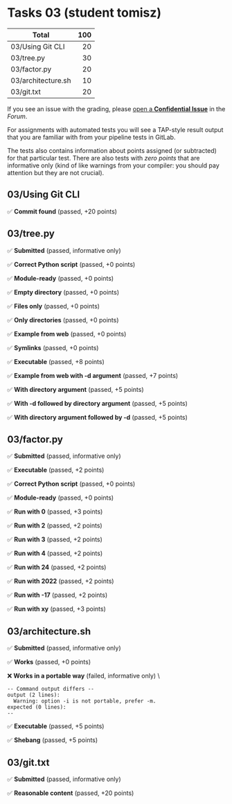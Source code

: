 # Tasks 03 (student tomisz)

| Total                                            |   100 |
|--------------------------------------------------|------:|
| 03/Using Git CLI                                 |    20 |
| 03/tree.py                                       |    30 |
| 03/factor.py                                     |    20 |
| 03/architecture.sh                               |    10 |
| 03/git.txt                                       |    20 |

If you see an issue with the grading, please
[open a **Confidential Issue**](https://gitlab.mff.cuni.cz/teaching/nswi177/2022/common/forum/-/issues/new?issue[confidential]=true&issue[title]=Grading+Tasks+03)
in the _Forum_.


For assignments with automated tests you will see a TAP-style result output
that you are familiar with from your pipeline tests in GitLab.

The tests also contains information about points assigned (or subtracted)
for that particular test. There are also tests with _zero points_ that
are informative only (kind of like warnings from your compiler: you
should pay attention but they are not crucial).

## 03/Using Git CLI

✅ **Commit found** (passed, +20 points)



## 03/tree.py

✅ **Submitted** (passed, informative only)

✅ **Correct Python script** (passed, +0 points)

✅ **Module-ready** (passed, +0 points)

✅ **Empty directory** (passed, +0 points)

✅ **Files only** (passed, +0 points)

✅ **Only directories** (passed, +0 points)

✅ **Example from web** (passed, +0 points)

✅ **Symlinks** (passed, +0 points)

✅ **Executable** (passed, +8 points)

✅ **Example from web with -d argument** (passed, +7 points)

✅ **With directory argument** (passed, +5 points)

✅ **With -d followed by directory argument** (passed, +5 points)

✅ **With directory argument followed by -d** (passed, +5 points)



## 03/factor.py

✅ **Submitted** (passed, informative only)

✅ **Executable** (passed, +2 points)

✅ **Correct Python script** (passed, +0 points)

✅ **Module-ready** (passed, +0 points)

✅ **Run with 0** (passed, +3 points)

✅ **Run with 2** (passed, +2 points)

✅ **Run with 3** (passed, +2 points)

✅ **Run with 4** (passed, +2 points)

✅ **Run with 24** (passed, +2 points)

✅ **Run with 2022** (passed, +2 points)

✅ **Run with -17** (passed, +2 points)

✅ **Run with xy** (passed, +3 points)



## 03/architecture.sh

✅ **Submitted** (passed, informative only)

✅ **Works** (passed, +0 points)

❌ **Works in a portable way** (failed, informative only) \

```
-- Command output differs --
output (2 lines):
  Warning: option -i is not portable, prefer -m.
expected (0 lines):
--
```

✅ **Executable** (passed, +5 points)

✅ **Shebang** (passed, +5 points)



## 03/git.txt

✅ **Submitted** (passed, informative only)

✅ **Reasonable content** (passed, +20 points)



